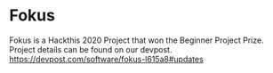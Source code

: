 # Fokus
Fokus is a Hackthis 2020 Project that won the Beginner Project Prize. Project details can be found on our devpost.
https://devpost.com/software/fokus-l615a8#updates
